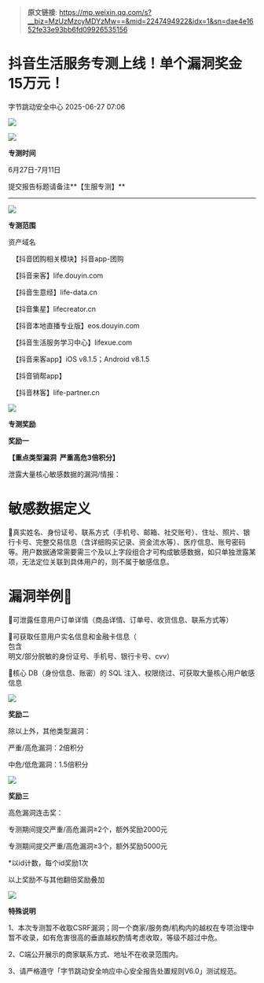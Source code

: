 > **原文链接**: https://mp.weixin.qq.com/s?__biz=MzUzMzcyMDYzMw==&mid=2247494922&idx=1&sn=dae4e1652fe33e93bb6fd09926535156

#  抖音生活服务专测上线！单个漏洞奖金15万元！  
 字节跳动安全中心   2025-06-27 07:06  
  
![](https://mmbiz.qpic.cn/sz_mmbiz_png/gAcolpf06WoOjYZ17iaoD2vwdU3eWtRKXtP7SiaFC1z8horKaYJOCda9AH1yJiawY2nDiaMJdBrL2oUMos3SJuJgwA/640?wx_fmt=png&from=appmsg "")  
  
  
![](https://mmbiz.qpic.cn/sz_mmbiz_png/gAcolpf06WoOjYZ17iaoD2vwdU3eWtRKXM6tPK8WM3c9lpuo087Xe9xqdkIpicjYXejmLr8aQQQhYj0ICfFFMiadA/640?wx_fmt=png&from=appmsg "")  
  
**专测时间**  
  
  
6月27日-7月11日  
  
提交报告标题请备注**【生服专测】**  
  
****  
![](https://mmbiz.qpic.cn/sz_mmbiz_png/gAcolpf06WoOjYZ17iaoD2vwdU3eWtRKXM6tPK8WM3c9lpuo087Xe9xqdkIpicjYXejmLr8aQQQhYj0ICfFFMiadA/640?wx_fmt=png&from=appmsg "")  
  
**专测范围**  
  
  
  
  
资产域名  
  
  【抖音团购相关模块】抖音app-团购  
  
  【抖音来客】life.douyin.com  
  
  【抖音生意经】life-data.cn  
  
  【抖音集星】lifecreator.cn  
  
  【抖音本地直播专业版】eos.douyin.com  
  
  【抖音生活服务学习中心】lifexue.com  
  
  【抖音来客app】iOS v8.1.5；Android v8.1.5  
  
  【抖音销帮app】  
  
  【抖音林客】life-partner.cn  
  
  
![](https://mmbiz.qpic.cn/sz_mmbiz_png/gAcolpf06WoOjYZ17iaoD2vwdU3eWtRKXM6tPK8WM3c9lpuo087Xe9xqdkIpicjYXejmLr8aQQQhYj0ICfFFMiadA/640?wx_fmt=png&from=appmsg "")  
  
**专测奖励**  
  
  
  
**奖励一**  
  
**【重点类型漏洞  严重高危3倍积分】**  
  
泄露大量核心敏感数据的漏洞/情报：  
  
# 敏感数据定义   
  
🔹真实姓名、身份证号、联系方式（手机号、邮箱、社交账号）、住址、照片、银行卡号、完整交易信息（含详细购买记录、资金流水等）、医疗信息、账号密码等。用户数据通常需要需三个及以上字段组合才可构成敏感数据，如只单独泄露某项，无法定位关联到具体用户的，则不属于敏感信息。  
  
  
# 漏洞举例🌰  
  
🔹可泄露任意用户订单详情（商品详情、订单号、收货信息、联系方式等）  
  
🔹可获取任意用户实名信息和金融卡信息（  
包含  
明文/部分脱敏的身份证号、手机号、银行卡号、cvv）  
  
🔹核心 DB（身份信息、账密）的 SQL 注入、权限绕过、可获取大量核心用户敏感信息  
  
![](https://mmbiz.qpic.cn/sz_mmbiz_png/gAcolpf06WoOjYZ17iaoD2vwdU3eWtRKXByMExXtBaV7JTQcehUdXcGR1S0nAWLrLxKfDbD5uotWRrRm0h5X4ag/640?wx_fmt=png&from=appmsg "")  
  
  
  
**奖励二**  
  
除以上外，其他类型漏洞：  
  
严重/高危漏洞：2倍积分  
  
中危/低危漏洞：1.5倍积分  
  
![](https://mmbiz.qpic.cn/sz_mmbiz_png/gAcolpf06WoOjYZ17iaoD2vwdU3eWtRKXJrGibibOmQUNT0zHHCPsPjRRm7IbTbcocdCwm3icfvbpOuxI8gARDFXdg/640?wx_fmt=png&from=appmsg "")  
  
  
  
**奖励三**  
  
高危漏洞连击奖：  
  
专测期间提交严重/高危漏洞≥2个，额外奖励2000元  
  
专测期间提交严重/高危漏洞≥3个，额外奖励5000元  
  
  
*以id计数，每个id奖励1次  
  
  
以上奖励不与其他翻倍奖励叠加  
  
![](https://mmbiz.qpic.cn/sz_mmbiz_png/gAcolpf06WoOjYZ17iaoD2vwdU3eWtRKXM6tPK8WM3c9lpuo087Xe9xqdkIpicjYXejmLr8aQQQhYj0ICfFFMiadA/640?wx_fmt=png&from=appmsg "")  
  
**特殊说明**  
  
  
1、本次专测暂不收取CSRF漏洞；同一个商家/服务商/机构内的越权在专项治理中暂不收录，如有危害很高的垂直越权酌情考虑收取，等级不超过中危。  
  
2、C端公开展示的商家联系方式、地址不在收录范围内。  
  
3、请严格遵守「字节跳动安全响应中心安全报告处置规则V6.0」测试规范。  
  
